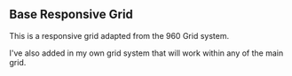 ## Base Responsive Grid

This is a responsive grid adapted from the 960 Grid system. 

I've also added in my own grid system that will work within any of the main grid. 